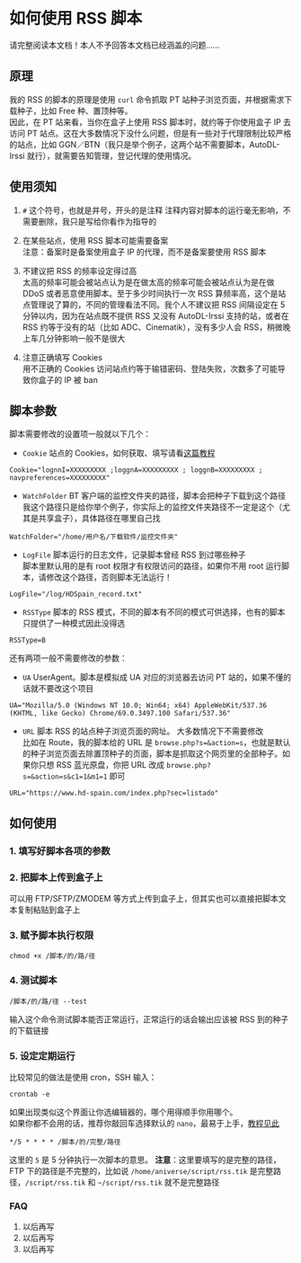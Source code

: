 # 如何使用 RSS 脚本

请完整阅读本文档！本人不予回答本文档已经涵盖的问题……  

## 原理
我的 RSS 的脚本的原理是使用 `curl` 命令抓取 PT 站种子浏览页面，并根据需求下载种子，比如 Free 种、置顶种等。  
因此，在 PT 站来看，当你在盒子上使用 RSS 脚本时，就约等于你使用盒子 IP 去访问 PT 站点。这在大多数情况下没什么问题，但是有一些对于代理限制比较严格的站点，比如 GGN／BTN（我只是举个例子，这两个站不需要脚本，AutoDL-Irssi 就行），就需要告知管理，登记代理的使用情况。  





## 使用须知

1. `#` 这个符号，也就是井号，开头的是注释
注释内容对脚本的运行毫无影响，不需要删除，我只是写给你看作为指导的  

2. 在某些站点，使用 RSS 脚本可能需要备案  
注意：备案时是备案使用盒子 IP 的代理，而不是备案要使用 RSS 脚本  

3. 不建议把 RSS 的频率设定得过高  
太高的频率可能会被站点认为是在做太高的频率可能会被站点认为是在做 DDoS 或者恶意使用脚本。至于多少时间执行一次 RSS 算频率高，这个是站点管理说了算的，不同的管理看法不同。我个人不建议把 RSS 间隔设定在 5 分钟以内，因为在站点既不提供 RSS 又没有 AutoDL-Irssi 支持的站，或者在 RSS 约等于没有的站（比如 ADC、Cinematik），没有多少人会 RSS，稍微晚上车几分钟影响一般不是很大  

4. 注意正确填写 Cookies  
用不正确的 Cookies 访问站点约等于输错密码、登陆失败，次数多了可能导致你盒子的 IP 被 ban  





## 脚本参数

脚本需要修改的设置项一般就以下几个：

- `Cookie` 站点的 Cookies，如何获取、填写请看[这篇教程](https://github.com/Aniverse/WiKi/blob/master/How.to.use.RSS.md#2-获取-cookies)  
```
Cookie="lognnI=XXXXXXXXX ;loggnA=XXXXXXXXX ; loggnB=XXXXXXXXX ; navpreferences=XXXXXXXXX"
```

- `WatchFolder` BT 客户端的监控文件夹的路径，脚本会把种子下载到这个路径  
我这个路径只是给你举个例子，你实际上的监控文件夹路径不一定是这个（尤其是共享盒子），具体路径在哪里自己找
```
WatchFolder="/home/用户名/下载软件/监控文件夹"
```

- `LogFile` 脚本运行的日志文件，记录脚本曾经 RSS 到过哪些种子  
脚本里默认用的是有 root 权限才有权限访问的路径，如果你不用 root 运行脚本，请修改这个路径，否则脚本无法运行！  
```
LogFile="/log/HDSpain_record.txt"
```

- `RSSType` 脚本的 RSS 模式，不同的脚本有不同的模式可供选择，也有的脚本只提供了一种模式因此没得选  
```
RSSType=B
```

还有两项一般不需要修改的参数：

- `UA` UserAgent。脚本是模拟成 UA 对应的浏览器去访问 PT 站的，如果不懂的话就不要改这个项目  
```
UA="Mozilla/5.0 (Windows NT 10.0; Win64; x64) AppleWebKit/537.36 (KHTML, like Gecko) Chrome/69.0.3497.100 Safari/537.36"
```

- `URL` 脚本 RSS 的站点种子浏览页面的网址。 大多数情况下不需要修改  
比如在 Route，我的脚本给的 URL 是 `browse.php?s=&action=s`，也就是默认的种子浏览页面去除置顶种子的页面，脚本是抓取这个网页里的全部种子。如果你只想 RSS 蓝光原盘，你把 URL 改成 `browse.php?s=&action=s&c1=1&m1=1` 即可  
```
URL="https://www.hd-spain.com/index.php?sec=listado"
```




## 如何使用

### 1. 填写好脚本各项的参数

### 2. 把脚本上传到盒子上  
可以用 FTP/SFTP/ZMODEM 等方式上传到盒子上，但其实也可以直接把脚本文本复制粘贴到盒子上  

### 3. 赋予脚本执行权限
```
chmod +x /脚本/的/路/径
```

### 4. 测试脚本
```
/脚本/的/路/径 --test
```

输入这个命令测试脚本能否正常运行，正常运行的话会输出应该被 RSS 到的种子的下载链接


### 5. 设定定期运行

比较常见的做法是使用 cron，SSH 输入：

```
crontab -e
```

如果出现类似这个界面让你选编辑器的，哪个用得顺手你用哪个。  
如果你都不会用的话，推荐你敲回车选择默认的 `nano`，最易于上手，[教程见此](http://man.linuxde.net/nano)  

```
*/5 * * * * /脚本/的/完整/路径
```

这里的 `5` 是 5 分钟执行一次脚本的意思。
**注意**：这里要填写的是完整的路径，FTP 下的路径是不完整的，比如说 `/home/aniverse/script/rss.tik` 是完整路径，`/script/rss.tik` 和 `~/script/rss.tik` 就不是完整路径  




### FAQ
1. 以后再写
2. 以后再写
3. 以后再写
